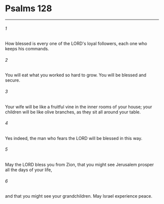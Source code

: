 # Psalms 128
***



###### 1 
How blessed is every one of the LORD's loyal followers, each one who keeps his commands. 

###### 2 
You will eat what you worked so hard to grow. You will be blessed and secure. 

###### 3 
Your wife will be like a fruitful vine in the inner rooms of your house; your children will be like olive branches, as they sit all around your table. 

###### 4 
Yes indeed, the man who fears the LORD will be blessed in this way. 

###### 5 
May the LORD bless you from Zion, that you might see Jerusalem prosper all the days of your life, 

###### 6 
and that you might see your grandchildren. May Israel experience peace.
